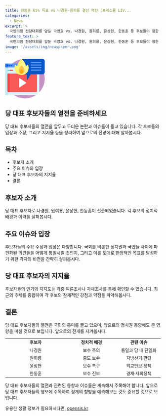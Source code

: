 ```yaml
---
title: 한동훈 65% 득표 vs 나경원·원희룡 결선 역전 [프레스룸 LIV...
categories:
  - News
excerpt: >
  국민의힘 전당대회를 앞둔 국영호 vs. 나경원, 원희룡, 윤상현, 한동훈 등 후보들이 향한 툭표와 연대의 기싸움! 자체조사로 나온 지지율은?
feature_text: >
  국민의힘 전당대회를 앞둔 국영호 vs. 나경원, 원희룡, 윤상현, 한동훈 등 후보들이 향한 툭표와 연대의 기싸움! 자체조사로 나온 지지율은?
image: '/assets/img/newspaper.png'
---
```


<p><img src="/assets/img/news.png" alt="rentncar 속보" /></p>

<h2>당 대표 후보자들의 열전을 준비하세요</h2>

<p data-ke-size="size16">당 대표 후보자들의 열전을 앞두고 두터운 논란과 이슈들이 돌고 있습니다. 각 후보들의 입장과 주장, 그리고 지지율 등을 정리하여 앞으로의 전망에 대해 알아봅시다.</p>

<h2 data-ke-size="size26">목차</h2>

<ul>
  <li>후보자 소개</li>
  <li>주요 이슈와 입장</li>
  <li>당 대표 후보자의 지지율</li>
  <li>결론</li>
</ul>

<h2>후보자 소개</h2>

<p>당 대표 후보자로 나경원, 원희룡, 윤상현, 한동훈이 선출되었습니다. 각 후보의 정치적 배경과 이력을 살펴봅시다.</p>

<h2>주요 이슈와 입장</h2>

<p>후보자들의 주요 주장과 입장은 다양합니다. 국회를 비롯한 정치권과 국민들 사이에 파편화된 의견들을 어떻게 통일시킬 것인지, 그리고 이를 토대로 한정적인 목표를 달성하기 위한 각자의 비전을 간략히 살펴봅시다.</p>

<h2>당 대표 후보자의 지지율</h2>

<p>후보자들의 인기와 지지도는 각종 여론조사나 자체조사를 통해 확인할 수 있습니다. 최근의 추세를 종합하여 각 후보의 잠재적인 강점과 약점을 파악해봅시다.</p>

<h2>결론</h2>

<p>당 대표 후보자들의 열전은 국민의 흥미를 끌고 있으며, 앞으로의 정치권 동향에도 큰 영향을 미칠 것으로 보입니다. 앞으로의 전개를 지켜봅시다. </p>

<table>
  <colgroup>
    <col style="width: 258px">
    <col style="width: 213px">
    <col style="width: 184px">
  </colgroup>
  <tbody>
    <tr>
      <td style="text-align: center; height: 17px;"><b>후보자</b></td>
      <td style="text-align: center; height: 17px;"><b>정치적 배경</b></td>
      <td style="text-align: center; height: 17px;"><b>관련 이슈</b></td>
    </tr>
    <tr>
      <td style="text-align: center; height: 17px;">나경원</td>
      <td style="text-align: center; height: 17px;">보수 주의</td>
      <td style="text-align: center; height: 17px;">통일과 당 내 단일화</td>
    </tr>
    <tr>
      <td style="text-align: center; height: 17px;">원희룡</td>
      <td style="text-align: center; height: 17px;">중도 보수</td>
      <td style="text-align: center; height: 17px;">지방선거 관련</td>
    </tr>
    <tr>
      <td style="text-align: center; height: 17px;">윤상현</td>
      <td style="text-align: center; height: 17px;">보수 특구</td>
      <td style="text-align: center; height: 17px;">외교안보 정책</td>
    </tr>
    <tr>
      <td style="text-align: center; height: 17px;">한동훈</td>
      <td style="text-align: center; height: 17px;">보수 진보</td>
      <td style="text-align: center; height: 17px;">경제·사회정책</td>
    </tr>
  </tbody>
</table>

<p data-ke-size="size16">당 대표 후보자들의 열전과 관련된 동향과 이슈들은 계속해서 주목해야 합니다. 앞으로 당 대표 후보자들의 행보에 주목하여 정계의 향방을 예측해보는 것도 중요할 것으로 보입니다.</p>
유용한 생활 정보가 필요하시다면, <a href="https://opensis.kr" rel="dofollow">opensis.kr</a>


